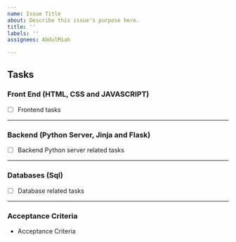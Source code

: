 ```yaml
---
name: Issue Title
about: Describe this issue's purpose here.
title: ''
labels: ''
assignees: AbdulMiah

---
```


## Tasks


### Front End (HTML, CSS and JAVASCRIPT)

- [ ] Frontend tasks

----


### Backend (Python Server, Jinja and Flask)

- [ ] Backend Python server related tasks

----


### Databases (Sql)

- [ ] Database related tasks

-----


### Acceptance Criteria

- Acceptance Criteria
